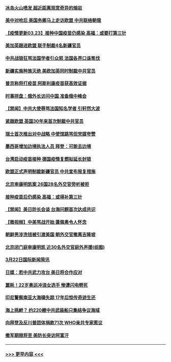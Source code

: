 #### [冰岛火山喷发 超近距离观赏奇异的熔岩](../pages/prog202/a103079162.md?t=03231201) 
#### [美中对呛后 美国务卿马上走访欧盟 中共联络朝俄](../pages/prog202/a103079257.md?t=03231201) 
#### [【疫情更新03.23】接种中国疫苗仍感染 高福：或要打第三针](../pages/prog202/a103078521.md?t=03231201) 
#### [美加英跟进欧盟 联手制裁4名新疆官员](../pages/prog202/a103079188.md?t=03231201) 
#### [中共战狼狂骂法国学者引众怒 法国各界口诛笔伐](../pages/prog202/a103079138.md?t=03231201) 
#### [新疆实施种族灭绝 美欧加英同时制裁中共官员](../pages/prog202/a103079247.md?t=03231201) 
#### [普京称将打疫苗 阿斯利康疫苗获高效证据](../pages/prog202/a103079211.md?t=03231201) 
#### [时事拼盘：俄外长访问中国 准备俄中峰会](../pages/prog202/a103079202.md?t=03231201) 
#### [【禁闻】中共大使辱骂法国知名学者 引轩然大波](../pages/prog202/a103078972.md?t=03231201) 
#### [紧跟欧盟 英国30年来首次制裁中共官员](../pages/prog202/a103079122.md?t=03231201) 
#### [瑞士首次推出对中战略 中使馆跳骂但党媒夸赞](../pages/prog202/a103079065.md?t=03231201) 
#### [墨西哥增加边境执法人员 拜登：可能去边境](../pages/prog202/a103079016.md?t=03231201) 
#### [台湾启动疫苗接种 德国疫情复燃拟延长封锁](../pages/prog202/a103078989.md?t=03231201) 
#### [欧盟正式声明制裁新疆官员 中共宣布报复措施](../pages/prog202/a103078946.md?t=03231201) 
#### [北京审康明凯案 26国28名外交官旁听被拒](../pages/prog202/a103079000.md?t=03231201) 
#### [接种疫苗后仍感染 高福：或得补第三针](../pages/prog202/a103078982.md?t=03231201) 
#### [【禁闻】美日防长会谈 台海问题首次达成共识](../pages/prog202/a103078955.md?t=03231201) 
#### [【微视频】中美骂战开始 蓬佩奥令人怀念](../pages/prog202/a103078880.md?t=03231201) 
#### [朝鲜男涉洗钱被引渡美国 朝外交官撤离吉隆坡](../pages/prog202/a103078762.md?t=03231201) 
#### [北京闭门庭审康明凯 近30名外交官庭外声援(组图)](../pages/prog202/a103078675.md?t=03231201) 
#### [3月22日国际新闻简讯](../pages/prog202/a103078672.md?t=03231201) 
#### [日媒：若中共武力攻台 美日将合作应对](../pages/prog202/a103078638.md?t=03231201) 
#### [噩耗！22岁奥运冲浪女选手 惨遭闪电劈死](../pages/prog202/a103078626.md?t=03231201) 
#### [印尼警察南亚大海啸失踪 17年后惊传奇迹生还](../pages/prog202/a103078609.md?t=03231201) 
#### [海上挑衅？ 约220艘中共武装船只集结争议海域](../pages/prog202/a103078554.md?t=03231201) 
#### [向拜登及反川普团体捐款71次 WHO亲共专家惹议](../pages/prog202/a103078473.md?t=03231201) 
#### [撤军期限将至 美防长突访阿富汗](../pages/prog202/a103078500.md?t=03231201) 

----
#### [ >>> 更早内容 <<< ](../indexes/prog202-earlier.md)
